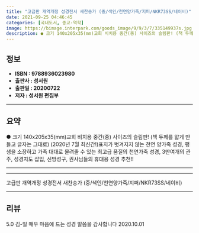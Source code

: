 ```yaml
---
title: "고급판 개역개정 성경전서 새찬송가 (중/색인/천연양가죽/지퍼/NKR73SS/네이비)"
date: 2021-09-25 04:46:45
categories: [국내도서, 종교-역학]
image: https://bimage.interpark.com/goods_image/9/9/3/7/335149937s.jpg
description: ● 크기 140x205x35(mm)교회 비치용 중간(중) 사이즈의 슬림판! (책 두께를 얇게 만들고 글자는 그대로) (2020년 7월 최신간!)표지가 벗겨지지 않는 천연 양가죽 성경, 평생을 소장하고 가족 대대로 물려줄 수 있는 최고급 품질의 천연가죽 성경, 3만여개의 관주, 성경지
---
```


## **정보**

- **ISBN : 9788936023980**
- **출판사 : 성서원**
- **출판일 : 20200722**
- **저자 : 성서원 편집부**

------



## **요약**

●  크기  140x205x35(mm)교회 비치용 중간(중) 사이즈의 슬림판! (책 두께를 얇게 만들고 글자는 그대로) (2020년 7월 최신간!)표지가 벗겨지지 않는 천연 양가죽 성경, 평생을 소장하고 가족 대대로 물려줄 수 있는 최고급 품질의 천연가죽 성경, 3만여개의 관주, 성경지도 삽입, 신방성구, 권사님들의 휴대용 성경 추천!!

------



------


고급판 개역개정 성경전서 새찬송가 (중/색인/천연양가죽/지퍼/NKR73SS/네이비) 

------


## **리뷰** 

5.0 김-일 매우  마음에 드는 성경 말씀을 감사합니다 
 2020.10.01 <br/>